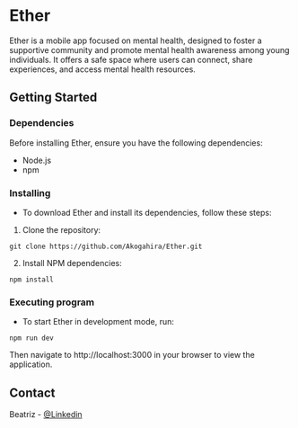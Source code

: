 # Ether

Ether is a mobile app focused on mental health, designed to foster a supportive community and promote mental health awareness among young individuals. It offers a safe space where users can connect, share experiences, and access mental health resources.

## Getting Started

### Dependencies

Before installing Ether, ensure you have the following dependencies:

* Node.js
* npm

### Installing

* To download Ether and install its dependencies, follow these steps:

1. Clone the repository:
```
git clone https://github.com/Akogahira/Ether.git
```

2. Install NPM dependencies:
```
npm install
```

### Executing program

* To start Ether in development mode, run:
```
npm run dev
```

Then navigate to http://localhost:3000 in your browser to view the application.


## Contact

Beatriz - [@Linkedin](https://www.linkedin.com/in/beatriz-triviño-pérez/)